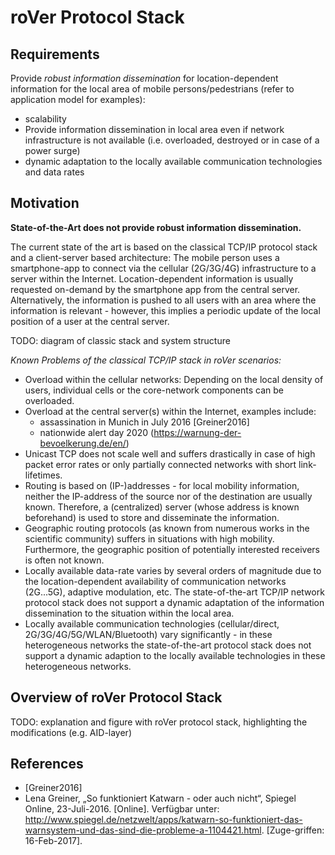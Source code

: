 # roVer Protocol Stack

## Requirements
Provide *robust information dissemination* for location-dependent information
for the local area of mobile persons/pedestrians (refer to application model
for examples):
* scalability
* Provide information dissemination in local area even if network
  infrastructure is not available (i.e. overloaded, destroyed or in case of a
  power surge)
* dynamic adaptation to the locally available communication technologies and
  data rates


## Motivation

**State-of-the-Art does not provide robust information dissemination.**

The current state of the art is based on the classical TCP/IP protocol stack
and a client-server based architecture: The mobile person uses a smartphone-app
to connect via the cellular (2G/3G/4G) infrastructure to a server within the
Internet. Location-dependent information is usually requested on-demand by the
smartphone app from the central server. Alternatively, the information is
pushed to all users with an area where the information is relevant - however,
this implies a periodic update of the local position of a user at the central
server.

TODO: diagram of classic stack and system structure

*Known Problems of the classical TCP/IP stack in roVer scenarios:*
* Overload within the cellular networks: Depending on the local density of
  users, individual cells or the core-network components can be overloaded.
* Overload at the central server(s) within the Internet, examples include:
    * assassination in Munich in July 2016 [Greiner2016]
    * nationwide alert day 2020 (https://warnung-der-bevoelkerung.de/en/)
* Unicast TCP does not scale well and suffers drastically in case of high
  packet error rates or only partially connected networks with short
  link-lifetimes.
* Routing is based on (IP-)addresses - for local mobility information, neither
  the IP-address of the source nor of the destination are usually known.
  Therefore, a (centralized) server (whose address is known beforehand) is used
  to store and disseminate the information.
* Geographic routing protocols (as known from numerous works in the scientific
  community) suffers in situations with high mobility. Furthermore, the
  geographic position of potentially interested receivers is often not known.
* Locally available data-rate varies by several orders of magnitude due to the
  location-dependent availability of communication networks (2G...5G),
  adaptive modulation, etc. The state-of-the-art TCP/IP network protocol stack
  does not support a dynamic adaptation of the information dissemination to the
  situation within the local area.
* Locally available communication technologies (cellular/direct,
  2G/3G/4G/5G/WLAN/Bluetooth) vary significantly - in these heterogeneous
  networks the state-of-the-art protocol stack does not support a dynamic
  adaption to the locally available technologies in these heterogeneous
  networks.

## Overview of roVer Protocol Stack

TODO: explanation and figure with roVer protocol stack, highlighting the
modifications (e.g. AID-layer)

## References

* [Greiner2016]
* Lena Greiner, „So funktioniert Katwarn - oder auch nicht“,
  Spiegel Online, 23-Juli-2016. [Online]. Verfügbar unter: http://www.spiegel.de/netzwelt/apps/katwarn-so-funktioniert-das-warnsystem-und-das-sind-die-probleme-a-1104421.html. [Zuge-griffen: 16-Feb-2017].
